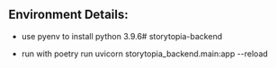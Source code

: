 ## Environment Details:

- use pyenv to install python 3.9.6# storytopia-backend

- run with poetry run uvicorn storytopia_backend.main:app --reload